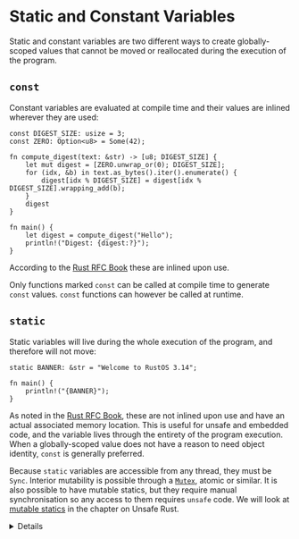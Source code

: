 # Static and Constant Variables

Static and constant variables are two different ways to create globally-scoped
values that cannot be moved or reallocated during the execution of the program.

## `const`

Constant variables are evaluated at compile time and their values are inlined
wherever they are used:

```rust,editable
const DIGEST_SIZE: usize = 3;
const ZERO: Option<u8> = Some(42);

fn compute_digest(text: &str) -> [u8; DIGEST_SIZE] {
    let mut digest = [ZERO.unwrap_or(0); DIGEST_SIZE];
    for (idx, &b) in text.as_bytes().iter().enumerate() {
        digest[idx % DIGEST_SIZE] = digest[idx % DIGEST_SIZE].wrapping_add(b);
    }
    digest
}

fn main() {
    let digest = compute_digest("Hello");
    println!("Digest: {digest:?}");
}
```

According to the [Rust RFC Book][1] these are inlined upon use.

Only functions marked `const` can be called at compile time to generate `const`
values. `const` functions can however be called at runtime.

## `static`

Static variables will live during the whole execution of the program, and
therefore will not move:

```rust,editable
static BANNER: &str = "Welcome to RustOS 3.14";

fn main() {
    println!("{BANNER}");
}
```

As noted in the [Rust RFC Book][1], these are not inlined upon use and have an
actual associated memory location. This is useful for unsafe and embedded code,
and the variable lives through the entirety of the program execution. When a
globally-scoped value does not have a reason to need object identity, `const` is
generally preferred.

Because `static` variables are accessible from any thread, they must be `Sync`.
Interior mutability is possible through a
[`Mutex`](https://doc.rust-lang.org/std/sync/struct.Mutex.html), atomic or
similar. It is also possible to have mutable statics, but they require manual
synchronisation so any access to them requires `unsafe` code. We will look at
[mutable statics](../unsafe/mutable-static-variables.md) in the chapter on
Unsafe Rust.

<details>

- Mention that `const` behaves semantically similar to C++'s `constexpr`.
- `static`, on the other hand, is much more similar to a `const` or mutable
  global variable in C++.
- `static` provides object identity: an address in memory and state as required
  by types with interior mutability such as `Mutex<T>`.
- It isn't super common that one would need a runtime evaluated constant, but it
  is helpful and safer than using a static.
- `thread_local` data can be created with the macro `std::thread_local`.

### Properties table:

| Property                                     | Static                            | Constant     |
| -------------------------------------------- | --------------------------------- | ------------ |
| Has an address in memory                     | Yes                               | No (inlined) |
| Lives for the entire duration of the program | Yes                               | No           |
| Can be mutable                               | Yes (unsafe)                      | No           |
| Evaluated at compile time                    | Yes (initialised at compile time) | Yes          |
| Inlined wherever it is used                  | No                                | Yes          |

</details>

[1]: https://rust-lang.github.io/rfcs/0246-const-vs-static.html

